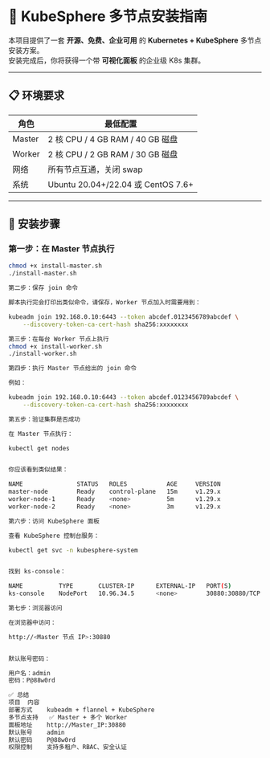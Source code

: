 # 🚀 KubeSphere 多节点安装指南

本项目提供了一套 **开源、免费、企业可用** 的 **Kubernetes + KubeSphere** 多节点安装方案。  
安装完成后，你将获得一个带 **可视化面板** 的企业级 K8s 集群。

---

## 📋 环境要求

| 角色     | 最低配置                              |
| -------- | ------------------------------------- |
| Master   | 2 核 CPU / 4 GB RAM / 40 GB 磁盘      |
| Worker   | 2 核 CPU / 2 GB RAM / 30 GB 磁盘      |
| 网络     | 所有节点互通，关闭 swap               |
| 系统     | Ubuntu 20.04+/22.04 或 CentOS 7.6+    |

---

## 🔧 安装步骤

### 第一步：在 Master 节点执行

```bash
chmod +x install-master.sh
./install-master.sh

第二步：保存 join 命令

脚本执行完会打印出类似命令，请保存，Worker 节点加入时需要用到：

kubeadm join 192.168.0.10:6443 --token abcdef.0123456789abcdef \
    --discovery-token-ca-cert-hash sha256:xxxxxxxx

第三步：在每台 Worker 节点上执行
chmod +x install-worker.sh
./install-worker.sh

第四步：执行 Master 节点给出的 join 命令

例如：

kubeadm join 192.168.0.10:6443 --token abcdef.0123456789abcdef \
    --discovery-token-ca-cert-hash sha256:xxxxxxxx

第五步：验证集群是否成功

在 Master 节点执行：

kubectl get nodes


你应该看到类似结果：

NAME               STATUS   ROLES           AGE     VERSION
master-node        Ready    control-plane   15m     v1.29.x
worker-node-1      Ready    <none>          5m      v1.29.x
worker-node-2      Ready    <none>          3m      v1.29.x

第六步：访问 KubeSphere 面板

查看 KubeSphere 控制台服务：

kubectl get svc -n kubesphere-system


找到 ks-console：

NAME          TYPE       CLUSTER-IP      EXTERNAL-IP   PORT(S)          AGE
ks-console    NodePort   10.96.34.5      <none>        30880:30880/TCP  10m

第七步：浏览器访问

在浏览器中访问：

http://<Master 节点 IP>:30880


默认账号密码：

用户名：admin
密码：P@88w0rd

✅ 总结
项目	内容
部署方式	kubeadm + flannel + KubeSphere
多节点支持	✅ Master + 多个 Worker
面板地址	http://Master_IP:30880
默认账号	admin
默认密码	P@88w0rd
权限控制	支持多租户、RBAC、安全认证
